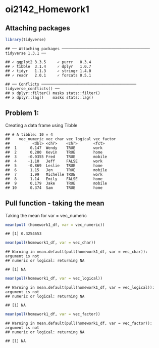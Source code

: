 oi2142\_Homework1
================

## Attaching packages

``` r
library(tidyverse)
```

    ## ── Attaching packages ─────────────────────────────────────── tidyverse 1.3.1 ──

    ## ✓ ggplot2 3.3.5     ✓ purrr   0.3.4
    ## ✓ tibble  3.1.4     ✓ dplyr   1.0.7
    ## ✓ tidyr   1.1.3     ✓ stringr 1.4.0
    ## ✓ readr   2.0.1     ✓ forcats 0.5.1

    ## ── Conflicts ────────────────────────────────────────── tidyverse_conflicts() ──
    ## x dplyr::filter() masks stats::filter()
    ## x dplyr::lag()    masks stats::lag()

## Problem 1:

Creating a data frame using Tibble

    ## # A tibble: 10 × 4
    ##    vec_numeric vec_char vec_logical vec_factor
    ##          <dbl> <chr>    <chr>       <fct>     
    ##  1      0.147  Wendy    TRUE        work      
    ##  2      0.280  Kevin    TRUE        home      
    ##  3     -0.0355 Fred     TRUE        mobile    
    ##  4     -1.10   Jeff     FALSE       work      
    ##  5     -0.869  Leslie   TRUE        home      
    ##  6      1.15   Jen      TRUE        mobile    
    ##  7      1.99   Michelle TRUE        work      
    ##  8      1.14   Emily    FALSE       home      
    ##  9      0.179  Jake     TRUE        mobile    
    ## 10      0.374  Sam      TRUE        home

## Pull function - taking the mean

Taking the mean for var = vec\_numeric

``` r
mean(pull (homework1_df, var = vec_numeric))
```

    ## [1] 0.3254653

``` r
mean(pull(homework1_df, var = vec_char))
```

    ## Warning in mean.default(pull(homework1_df, var = vec_char)): argument is not
    ## numeric or logical: returning NA

    ## [1] NA

``` r
mean(pull(homework1_df, var = vec_logical))
```

    ## Warning in mean.default(pull(homework1_df, var = vec_logical)): argument is not
    ## numeric or logical: returning NA

    ## [1] NA

``` r
mean(pull(homework1_df, var = vec_factor))
```

    ## Warning in mean.default(pull(homework1_df, var = vec_factor)): argument is not
    ## numeric or logical: returning NA

    ## [1] NA
